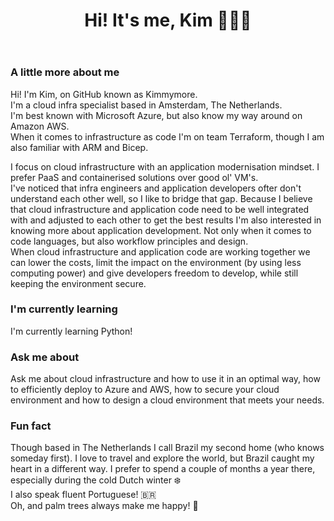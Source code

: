 <header>

# Hi! It's me, Kim 🙋🏼‍♀️

</header>

### A little more about me
<p>Hi! I'm Kim, on GitHub known as Kimmymore. <br>
I'm a cloud infra specialist based in Amsterdam, The Netherlands. <br>
I'm best known with Microsoft Azure, but also know my way around on Amazon AWS. <br>
When it comes to infrastructure as code I'm on team Terraform, though I am also familiar with ARM and Bicep. <br>
</p>

<p>I focus on cloud infrastructure with an application modernisation mindset. I prefer PaaS and containerised solutions over good ol' VM's. <br>
I've noticed that infra engineers and application developers ofter don't understand each other well, so I like to bridge that gap. Because I believe that cloud infrastructure and application code need to be well integrated with and adjusted to each other to get the best results I'm also interested in knowing more about application development. Not only when it comes to code languages, but also workflow principles and design. <br>
When cloud infrastructure and application code are working together we can lower the costs, limit the impact on the environment (by using less computing power) and give developers freedom to develop, while still keeping the environment secure. 
</p>

### I'm currently learning
I'm currently learning Python!

### Ask me about
Ask me about cloud infrastructure and how to use it in an optimal way, how to efficiently deploy to Azure and AWS, how to secure your cloud environment and how to design a cloud environment that meets your needs. 

### Fun fact
Though based in The Netherlands I call Brazil my second home (who knows someday first). I love to travel and explore the world, but Brazil caught my heart in a different way. I prefer to spend a couple of months a year there, especially during the cold Dutch winter ❄️ <br>
I also speak fluent Portuguese! 🇧🇷 <br>
Oh, and palm trees always make me happy! 🌴 <br>

<!--
**Kimmymore/Kimmymore** is a ✨ _special_ ✨ repository because its `README.md` (this file) appears on your GitHub profile.

Here are some ideas to get you started:

- 🔭 I’m currently working on ...
- 🌱 I’m currently learning ...
- 👯 I’m looking to collaborate on ...
- 🤔 I’m looking for help with ...
- 💬 Ask me about ...
- 📫 How to reach me: ...
- 😄 Pronouns: ...
- ⚡ Fun fact: ...
-->
